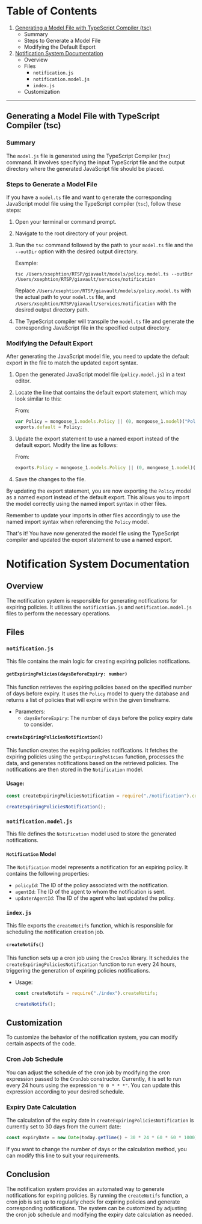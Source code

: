 # Table of Contents

1. [Generating a Model File with TypeScript Compiler (tsc)](#generating-a-model-file-with-typescript-compiler-tsc)
   - Summary
   - Steps to Generate a Model File
   - Modifying the Default Export
2. [Notification System Documentation](#notification-system-documentation)
   - Overview
   - Files
     - `notification.js`
     - `notification.model.js`
     - `index.js`
   - Customization



---


## Generating a Model File with TypeScript Compiler (tsc)

### Summary

The `model.js` file is generated using the TypeScript Compiler (`tsc`) command. It involves specifying the input TypeScript file and the output directory where the generated JavaScript file should be placed.

### Steps to Generate a Model File
If you have a `model.ts` file and want to generate the corresponding JavaScript model file using the TypeScript compiler (`tsc`), follow these steps:

1. Open your terminal or command prompt.
2. Navigate to the root directory of your project.
3. Run the `tsc` command followed by the path to your `model.ts` file and the `--outDir` option with the desired output directory. 

   Example:
   ```shell
   tsc /Users/xsephtion/RTSP/giavault/models/policy.model.ts --outDir /Users/xsephtion/RTSP/giavault/services/notification
   ```

   Replace `/Users/xsephtion/RTSP/giavault/models/policy.model.ts` with the actual path to your `model.ts` file, and `/Users/xsephtion/RTSP/giavault/services/notification` with the desired output directory path.

4. The TypeScript compiler will transpile the `model.ts` file and generate the corresponding JavaScript file in the specified output directory.

### Modifying the Default Export

After generating the JavaScript model file, you need to update the default export in the file to match the updated export syntax.

1. Open the generated JavaScript model file (`policy.model.js`) in a text editor.
2. Locate the line that contains the default export statement, which may look similar to this:

   From:
   ```javascript
   var Policy = mongoose_1.models.Policy || (0, mongoose_1.model)("Policy", PolicySchema);
   exports.default = Policy;
   ```

3. Update the export statement to use a named export instead of the default export. Modify the line as follows:

   From:
   ```javascript
   exports.Policy = mongoose_1.models.Policy || (0, mongoose_1.model)("Policy", PolicySchema);
   ```

4. Save the changes to the file.

By updating the export statement, you are now exporting the `Policy` model as a named export instead of the default export. This allows you to import the model correctly using the named import syntax in other files.

Remember to update your imports in other files accordingly to use the named import syntax when referencing the `Policy` model.

That's it! You have now generated the model file using the TypeScript compiler and updated the export statement to use a named export.



# Notification System Documentation

## Overview

The notification system is responsible for generating notifications for expiring policies. It utilizes the `notification.js` and `notification.model.js` files to perform the necessary operations.

## Files

### `notification.js`

This file contains the main logic for creating expiring policies notifications.

#### `getExpiringPolicies(daysBeforeExpiry: number)`

This function retrieves the expiring policies based on the specified number of days before expiry. It uses the `Policy` model to query the database and returns a list of policies that will expire within the given timeframe.

- Parameters:
  - `daysBeforeExpiry`: The number of days before the policy expiry date to consider.

#### `createExpiringPoliciesNotification()`

This function creates the expiring policies notifications. It fetches the expiring policies using the `getExpiringPolicies` function, processes the data, and generates notifications based on the retrieved policies. The notifications are then stored in the `Notification` model.

#### Usage:

```javascript
const createExpiringPoliciesNotification = require("./notification").createExpiringPoliciesNotification;

createExpiringPoliciesNotification();
```

### `notification.model.js`

This file defines the `Notification` model used to store the generated notifications.

#### `Notification` Model

The `Notification` model represents a notification for an expiring policy. It contains the following properties:

- `policyId`: The ID of the policy associated with the notification.
- `agentId`: The ID of the agent to whom the notification is sent.
- `updaterAgentId`: The ID of the agent who last updated the policy.

### `index.js`

This file exports the `createNotifs` function, which is responsible for scheduling the notification creation job.

#### `createNotifs()`

This function sets up a cron job using the `CronJob` library. It schedules the `createExpiringPoliciesNotification` function to run every 24 hours, triggering the generation of expiring policies notifications.

- Usage:
  
  ```javascript
  const createNotifs = require("./index").createNotifs;

  createNotifs();
  ```

## Customization

To customize the behavior of the notification system, you can modify certain aspects of the code.

### Cron Job Schedule

You can adjust the schedule of the cron job by modifying the cron expression passed to the `CronJob` constructor. Currently, it is set to run every 24 hours using the expression `"0 0 * * *"`. You can update this expression according to your desired schedule.

### Expiry Date Calculation

The calculation of the expiry date in `createExpiringPoliciesNotification` is currently set to 30 days from the current date:

```javascript
const expiryDate = new Date(today.getTime() + 30 * 24 * 60 * 60 * 1000); // equal to 30 days
```

If you want to change the number of days or the calculation method, you can modify this line to suit your requirements.

## Conclusion

The notification system provides an automated way to generate notifications for expiring policies. By running the `createNotifs` function, a cron job is set up to regularly check for expiring policies and generate corresponding notifications. The system can be customized by adjusting the cron job schedule and modifying the expiry date calculation as needed.